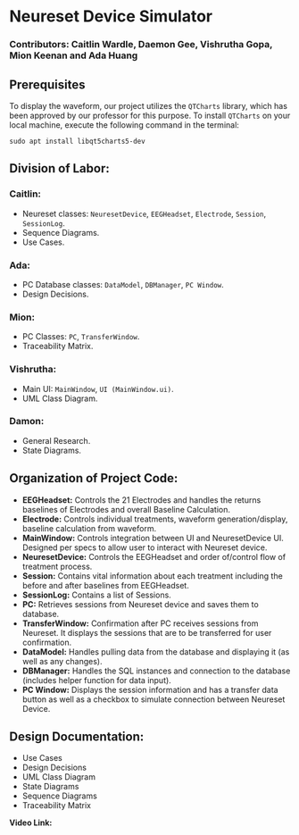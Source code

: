 # Neureset Device Simulator

### Contributors: Caitlin Wardle, Daemon Gee, Vishrutha Gopa, Mion Keenan and Ada Huang

## Prerequisites
To display the waveform, our project utilizes the `QTCharts` library, which has been approved by our professor for this purpose. To install `QTCharts` on your local machine, execute the following command in the terminal:
```
sudo apt install libqt5charts5-dev
```

## Division of Labor:

### Caitlin:
  - Neureset classes: `NeuresetDevice`, `EEGHeadset`, `Electrode`, `Session`, `SessionLog`.
  - Sequence Diagrams.
  - Use Cases.

### Ada:  
  - PC Database classes: `DataModel`, `DBManager`, `PC Window`.
  - Design Decisions.

### Mion:
  - PC Classes: `PC`, `TransferWindow`.
  - Traceability Matrix.

### Vishrutha:
  - Main UI: `MainWindow`, `UI (MainWindow.ui)`.
  - UML Class Diagram.

### Damon:
  - General Research.
  - State Diagrams.

## Organization of Project Code:
- **EEGHeadset:** Controls the 21 Electrodes and handles the returns baselines of Electrodes and overall Baseline Calculation.
- **Electrode:** Controls individual treatments, waveform generation/display, baseline calculation from waveform.
- **MainWindow:** Controls integration between UI and NeuresetDevice UI. Designed per specs to allow user to interact with Neureset device.
- **NeuresetDevice:** Controls the EEGHeadset and order of/control flow of treatment process.
- **Session:** Contains vital information about each treatment including the before and after baselines from EEGHeadset.
- **SessionLog:** Contains a list of Sessions.
- **PC:** Retrieves sessions from Neureset device and saves them to database.
- **TransferWindow:** Confirmation after PC receives sessions from Neureset. It displays the sessions that are to be transferred for user confirmation.
- **DataModel:** Handles pulling data from the database and displaying it (as well as any changes).
- **DBManager:** Handles the SQL instances and connection to the database (includes helper function for data input).
- **PC Window:** Displays the session information and has a transfer data button as well as a checkbox to simulate connection between Neureset Device.

## Design Documentation:
- Use Cases
- Design Decisions
- UML Class Diagram
- State Diagrams
- Sequence Diagrams
- Traceability Matrix

**Video Link:**
